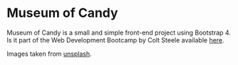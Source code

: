 Museum of Candy
==============

Museum of Candy is a small and simple front-end project using Bootstrap 4. Is it part of the Web Development Bootcamp by Colt Steele available [here](https://www.udemy.com/the-web-developer-bootcamp/).

Images taken from [unsplash](https://unsplash.com/).